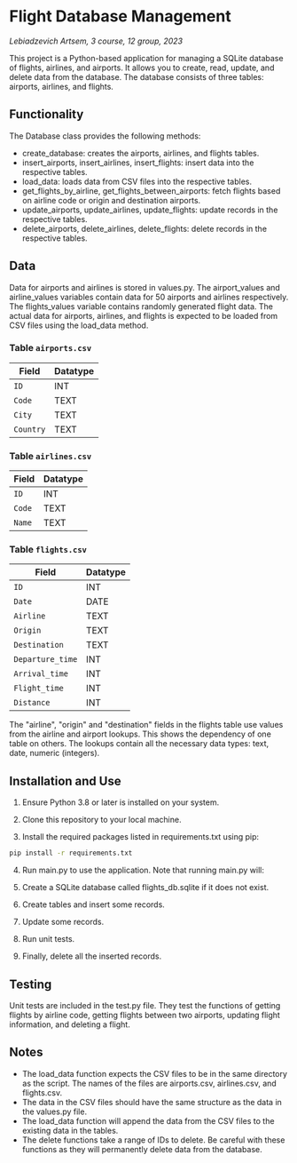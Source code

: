 # Flight Database Management
*Lebiadzevich Artsem, 3 course, 12 group, 2023*

This project is a Python-based application for managing a SQLite database of flights, airlines, and airports. It allows you to create, read, update, and delete data from the database. The database consists of three tables: airports, airlines, and flights.

## Functionality
The Database class provides the following methods:

- create_database: creates the airports, airlines, and flights tables.
- insert_airports, insert_airlines, insert_flights: insert data into the respective tables.
- load_data: loads data from CSV files into the respective tables.
- get_flights_by_airline, get_flights_between_airports: fetch flights based on airline code or origin and destination airports.
- update_airports, update_airlines, update_flights: update records in the respective tables.
- delete_airports, delete_airlines, delete_flights: delete records in the respective tables.

## Data
Data for airports and airlines is stored in values.py. The airport_values and airline_values variables contain data for 50 airports and airlines respectively. The flights_values variable contains randomly generated flight data. The actual data for airports, airlines, and flights is expected to be loaded from CSV files using the load_data method.

### Table `airports.csv`

| Field | Datatype |
|-------------|------------|
| `ID`  | INT |
| `Code`  | TEXT       |
| `City` | TEXT       | 
| `Country`   | TEXT       |

### Table `airlines.csv`

| Field | Datatype |
|-------------|------------|
| `ID`  | INT |
| `Code`  | TEXT       |
| `Name` | TEXT       | 

### Table `flights.csv`

| Field | Datatype |
|-------------|------------|
| `ID`  | INT |
| `Date`  | DATE |
| `Airline` | TEXT       | 
| `Origin`   | TEXT       |
| `Destination`  | TEXT       |
| `Departure_time`  | INT |
| `Arrival_time ` | INT | 
| `Flight_time `   | INT |
| `Distance `   | INT |


The "airline", "origin" and "destination" fields in the flights table use values from the airline and airport lookups. This shows the dependency of one table on others. The lookups contain all the necessary data types: text, date, numeric (integers).


## Installation and Use
1. Ensure Python 3.8 or later is installed on your system.

2. Clone this repository to your local machine.

3. Install the required packages listed in requirements.txt using pip:

```bash
pip install -r requirements.txt
```
4. Run main.py to use the application. Note that running main.py will:

5. Create a SQLite database called flights_db.sqlite if it does not exist.
6. Create tables and insert some records.
7. Update some records.
8. Run unit tests.
9. Finally, delete all the inserted records.

## Testing
Unit tests are included in the test.py file. They test the functions of getting flights by airline code, getting flights between two airports, updating flight information, and deleting a flight.

## Notes
- The load_data function expects the CSV files to be in the same directory as the script. The names of the files are airports.csv, airlines.csv, and flights.csv.
- The data in the CSV files should have the same structure as the data in the values.py file.
- The load_data function will append the data from the CSV files to the existing data in the tables.
- The delete functions take a range of IDs to delete. Be careful with these functions as they will permanently delete data from the database.
